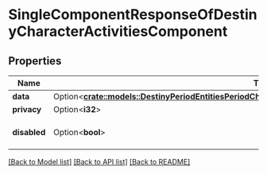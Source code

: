 # SingleComponentResponseOfDestinyCharacterActivitiesComponent

## Properties

Name | Type | Description | Notes
------------ | ------------- | ------------- | -------------
**data** | Option<[**crate::models::DestinyPeriodEntitiesPeriodCharactersPeriodDestinyCharacterActivitiesComponent**](Destiny.Entities.Characters.DestinyCharacterActivitiesComponent.md)> |  | [optional]
**privacy** | Option<**i32**> |  | [optional]
**disabled** | Option<**bool**> | If true, this component is disabled. | [optional]

[[Back to Model list]](../README.md#documentation-for-models) [[Back to API list]](../README.md#documentation-for-api-endpoints) [[Back to README]](../README.md)


